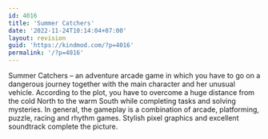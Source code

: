 ```yaml
---
id: 4016
title: 'Summer Catchers'
date: '2022-11-24T10:14:04+07:00'
layout: revision
guid: 'https://kindmod.com/?p=4016'
permalink: '/?p=4016'
---
```


Summer Catchers – an adventure arcade game in which you have to go on a dangerous journey together with the main character and her unusual vehicle. According to the plot, you have to overcome a huge distance from the cold North to the warm South while completing tasks and solving mysteries. In general, the gameplay is a combination of arcade, platforming, puzzle, racing and rhythm games. Stylish pixel graphics and excellent soundtrack complete the picture.